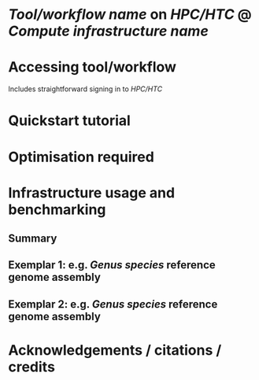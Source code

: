 *Tool/workflow name* on *HPC/HTC* @ *Compute infrastructure name*
===========

# Accessing tool/workflow

Includes straightforward signing in to *HPC/HTC*

# Quickstart tutorial

# Optimisation required

# Infrastructure usage and benchmarking

## Summary

## Exemplar 1: e.g. *Genus species* reference genome assembly

## Exemplar 2: e.g. *Genus species* reference genome assembly

# Acknowledgements / citations / credits
